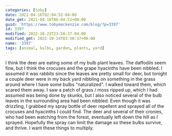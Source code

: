 ```yaml
---
categories: [toby]
date: 2021-04-16T02:04:52-04:00
date_gmt: 2021-04-16T06:04:52+00:00
guid: 'https://www.tobymackenzie.com/blog/?p=3397'
id: 3397
modified: 2022-10-23T23:50:37-04:00
modified_gmt: 2022-10-24T03:50:37+00:00
name: '3397'
tags: [animal, bulbs, garden, plants, yard]
---
```


I think the deer are eating some of my bulb plant leaves.<!--more-->  The daffodils seem fine, but I think the crocuses and the grape hyacinths have been nibbled.  I assumed it was rabbits since the leaves are pretty small for deer, but tonight a couple deer were in my back yard nibbling on something in the grass around where I have some bulbs "naturalized".  I walked toward them, which scared them away.  I saw a patch of grass / moss ripped up, which I had assumed was being done by skunks, but I also noticed several of the bulb leaves in the surrounding area had been nibbled.  Even though it was drizzling, I grabbed my spray bottle of deer repellent and sprayed all of the crocuses and hyacinths I could find.  The deer and several of their cronies, who had been watching from the forest, eventually left down the hill as I sprayed.  Hopefully the spray can limit the damage so these bulbs survive, and thrive.  I want these things to multiply.
